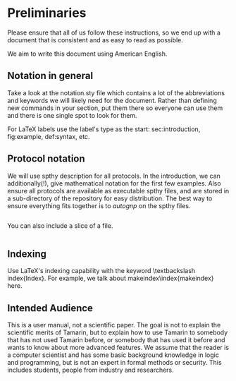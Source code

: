 <p class="halfbreak">
</p>

Preliminaries
=============

Please ensure that all of us follow these instructions, so we end up
with a document that is consistent and as easy to read as possible.

We aim to write this document using American English.


Notation in general
-------------------

Take a look at the notation.sty file which contains a lot of the
abbreviations and keywords we will likely need for the document.
Rather than defining new commands in your section, put them there so
everyone can use them and there is one single spot to look for them.

For LaTeX labels use the label's type as the start: sec:introduction,
fig:example, def:syntax, etc.

Protocol notation
-----------------

We will use spthy description for all protocols. In the introduction,
we can additionally(!), give mathematical notation for the first few
examples. Also ensure all protocols are available as executable spthy
files, and are stored in a sub-directory of the repository for easy
distribution. The best way to ensure everything fits together is to
*autognp* on the spthy files.

~~~~ {.autognp include="code/example.spthy"}
~~~~

You can also include a slice of a file.

~~~~ {.autognp slice="code/example.spthy" lower=12 upper=13}
~~~~


Indexing
--------

Use LaTeX's indexing capability with the keyword \textbackslash
index\{Index\}. For example, we talk about makeindex\index{makeindex}
here.


Intended Audience
-----------------

This is a user manual, not a scientific paper. The goal is not to
explain the scientific merits of Tamarin, but to explain how to use
Tamarin to somebody that has not used Tamarin before, or somebody that
has used it before and wants to know about more advanced features. We
assume that the reader is a computer scientist and has some basic
background knowledge in logic and programming, but is not an expert in
formal methods or security. This includes students, people from
industry and researchers.


